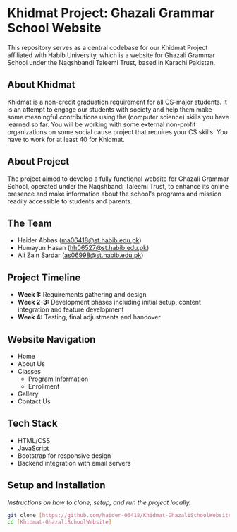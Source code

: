 # Khidmat Project: Ghazali Grammar School Website

This repository serves as a central codebase for our Khidmat Project affiliated with Habib University, which is a website for Ghazali Grammar School under the Naqshbandi Taleemi Trust, based in Karachi Pakistan.


## About Khidmat

Khidmat is a non-credit graduation requirement for all CS-major students. It is an attempt to engage our students with society and help them make some meaningful contributions using the (computer science) skills you have learned so far. You will be working with some external non-profit organizations on some social cause project that requires your CS skills. You have to work for at least 40 for Khidmat. 

## About Project

The project aimed to develop a fully functional website for Ghazali Grammar School, operated under the Naqshbandi Taleemi Trust, to enhance its online presence and make information about the school's programs and mission readily accessible to students and parents.

## The Team

- Haider Abbas (ma06418@st.habib.edu.pk)
- Humayun Hasan (hh06527@st.habib.edu.pk)
- Ali Zain Sardar (as06998@st.habib.edu.pk)

## Project Timeline

- **Week 1:** Requirements gathering and design
- **Week 2-3:** Development phases including initial setup, content integration and feature development
- **Week 4:** Testing, final adjustments and handover

## Website Navigation

- Home
- About Us
- Classes
  - Program Information
  - Enrollment
- Gallery
- Contact Us

## Tech Stack

- HTML/CSS
- JavaScript
- Bootstrap for responsive design
- Backend integration with email servers

## Setup and Installation

_Instructions on how to clone, setup, and run the project locally._

```bash
git clone [https://github.com/haider-06418/Khidmat-GhazaliSchoolWebsite]
cd [Khidmat-GhazaliSchoolWebsite]
```
